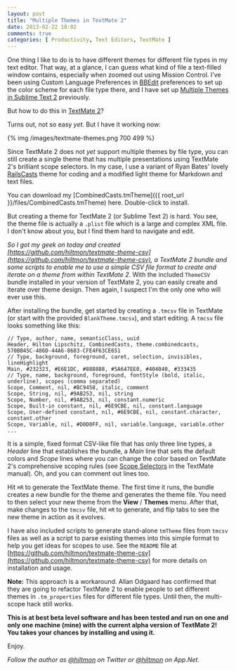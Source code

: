 ```yaml
---
layout: post
title: "Multiple Themes in TextMate 2"
date: 2013-02-22 18:02
comments: true
categories: [ Productivity, Text Editors, TextMate ]
---
```


One thing I like to do is to have different themes for different file types in my text editor. That way, at a glance, I can guess what kind of file a text-filled window contains, especially when zoomed out using Mission Control. I’ve been using Custom Language Preferences in [BBEdit](https://itunes.apple.com/us/app/bbedit/id404009241?mt=12&uo=4&at=10l894) preferences to set up the color scheme for each file type there, and I have set up [Multiple Themes in Sublime Text 2](https://hiltmon.com/blog/2012/11/07/multiple-themes-in-sublime-text-2/) previously.

But how to do this in [TextMate 2](https://github.com/textmate/textmate)?

Turns out, not so easy *yet*. But I have it working now:

{% img /images/textmate-themes.png 700 499 %}

Since TextMate 2 does not *yet* support multiple themes by file type, you can still create a single theme that has multiple presentations using TextMate 2's brilliant scope selectors. In my case, I use a variant of Ryan Bates' lovely [RailsCasts](http://railscasts.com/about) theme for coding and a modified light theme for Markdown and text files.

You can download my [CombinedCasts.tmTheme]({{ root_url }}/files/CombinedCasts.tmTheme) here. Double-click to install.

But creating a theme for TextMate 2 (or Sublime Text 2) is hard. You see, the theme file is actually a `.plist` file which is a large and complex XML file. I don't know about you, but I find them hard to navigate and edit.

*So I got my geek on today and created [https://github.com/hiltmon/textmate-theme-csv](https://github.com/hiltmon/textmate-theme-csv), a TextMate 2 bundle and some scripts to enable me to use a simple CSV file format to create and iterate on a theme from *within* TextMate 2*. With the included `ThemeCSV` bundle installed in your version of TextMate 2, you can easily create and iterate over theme design. Then again, I suspect I'm the only one who will ever use this.

After installing the bundle, get started by creating a `.tmcsv` file in TextMate (or start with the provided `BlankTheme.tmcsv`), and start editing. A `tmcsv` file looks something like this:

``` text
// Type, author, name, semanticClass, uuid
Header, Hilton Lipschitz, CombinedCasts, theme.combinedcasts, 570BB45C-486D-44A6-8683-CFE4F63CE651
// Type, background, foreground, caret, selection, invisibles, lineHighlight
Main, #232323, #E6E1DC, #888888, #5A647EE0, #404040, #333435
// Type, name, background, foreground, fontStyle (bold, italic, underline), scopes (comma separated)
Scope, Comment, nil, #BC9458, italic, comment
Scope, String, nil, #9AB253, nil, string
Scope, Number, nil, #9AB253, nil, constant.numeric
Scope, Built-in constant, nil, #6E9CBE, nil, constant.language
Scope, User-defined constant, nil, #6E9CBE, nil, constant.character, constant.other
Scope, Variable, nil, #D0D0FF, nil, variable.language, variable.other
...
```

It is a simple, fixed format CSV-like file that has only three line types, a *Header* line that establishes the bundle, a *Main* line that sets the default colors and *Scope* lines where you can change the color based on TextMate 2's comprehensive scoping rules (see [Scope Selectors](http://manual.macromates.com/en/scope_selectors) in the TextMate manual). Oh, and you can comment out lines too.

Hit `⌘R` to generate the TextMate theme. The first time it runs, the bundle creates a new bundle for the theme and generates the theme file. You need to then select your new theme from the **View** / **Themes** menu. After that, make changes to the `tmcsv` file, hit `⌘R` to generate, and flip tabs to see the new theme in action as it evolves.

I have also included scripts to generate stand-alone `tmTheme` files from `tmcsv` files as well as a script to parse existing themes into this simple format to help you get ideas for scopes to use. See the `README` file at [https://github.com/hiltmon/textmate-theme-csv](https://github.com/hiltmon/textmate-theme-csv) for more details on installation and usage.

**Note:** This approach is a workaround. Allan Odgaard has confirmed that they are going to refactor TextMate 2 to enable people to set different themes in `.tm_properties` files for different file types. Until then, the multi-scope hack still works.

**This is at best beta level software and has been tested and run on one and only one machine (mine) with the current alpha version of TextMate 2! You takes your chances by installing and using it.**

Enjoy.

*Follow the author as [@hiltmon](https://twitter.com/hiltmon) on Twitter or [@hiltmon](http://alpha.app.net/hiltmon) on App.Net.*